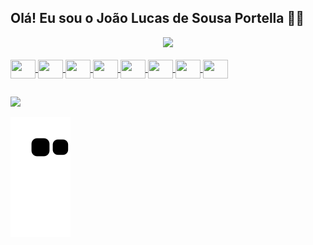 ## Olá! Eu sou o João Lucas de Sousa Portella 👋🏻

<div align="center">
  <a href="https://github.com/joaolucasportella">
  <img height="180em" src="https://github-readme-stats.vercel.app/api?username=joaolucasportella&show_icons=true&theme=github_dark&include_all_commits=true&count_private=true"/>
  <!--<img height="180em" src="https://github-readme-stats.vercel.app/api/top-langs/?username=joaolucasportella&layout=compact&langs_count=7&theme=github_dark"/>-->
</div>
  
<div style="display: inline_block"><br>
  <img align="center" height="30" width="40" src="https://cdn.jsdelivr.net/gh/devicons/devicon/icons/python/python-original.svg">
  <img align="center" height="30" width="40" src="https://cdn.jsdelivr.net/gh/devicons/devicon/icons/mysql/mysql-original-wordmark.svg">
  <img align="center" height="30" width="40" src="https://cdn.jsdelivr.net/gh/devicons/devicon/icons/csharp/csharp-original.svg">
  <img align="center" height="30" width="40" src="https://cdn.jsdelivr.net/gh/devicons/devicon/icons/c/c-original.svg">
  <img align="center" height="30" width="40" src="https://cdn.jsdelivr.net/gh/devicons/devicon/icons/cplusplus/cplusplus-original.svg">
  <img align="center" height="30" width="40" src="https://cdn.jsdelivr.net/gh/devicons/devicon/icons/php/php-original.svg">
  <img align="center" height="30" width="40" src="https://cdn.jsdelivr.net/gh/devicons/devicon/icons/html5/html5-original.svg">
  <img align="center" height="30" width="40" src="https://cdn.jsdelivr.net/gh/devicons/devicon/icons/css3/css3-original.svg">
</div>
  
  ##
 
<div>
  <a href="https://www.linkedin.com/in/joaolucasportella/" target="_blank"><img src="https://img.shields.io/badge/-LinkedIn-%230077B5?style=for-the-badge&logo=linkedin&logoColor=white" target="_blank"></a>
</div>
  
  ![Snake animation](https://github.com/joaolucasportella/joaolucasportella/blob/output/github-contribution-grid-snake.svg)
